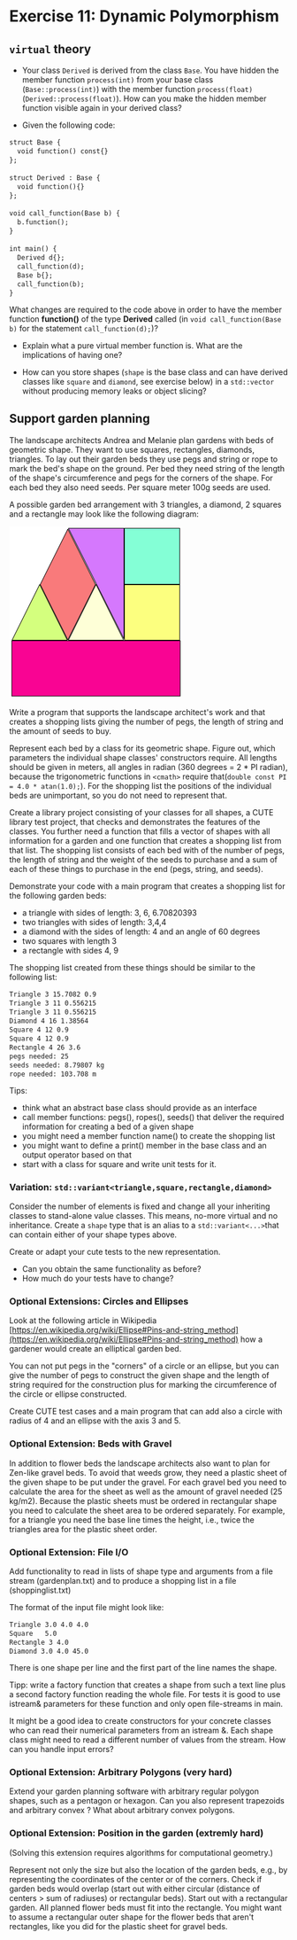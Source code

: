 # Exercise 11: Dynamic Polymorphism

## `virtual` theory

*  Your class `Derived` is derived from the class `Base`. You have hidden the member function `process(int)` from your base class (`Base::process(int)`) with the member function `process(float)` (`Derived::process(float)`). How can you make the hidden member function visible again in your derived class?

*  Given the following code:

```
struct Base {
  void function() const{}
};

struct Derived : Base {
  void function(){}
};

void call_function(Base b) {
  b.function();
}

int main() {
  Derived d{};
  call_function(d);
  Base b{};
  call_function(b);
}
```

What changes are required to the code above in order to have the member function **function()** of the type **Derived** called (in `void call_function(Base b)` for the statement `call_function(d);`)?

*  Explain what a pure virtual member function is. What are the implications of having one?

*  How can you store shapes (`shape` is the base class and can have derived classes like `square` and `diamond`, see exercise below) in a `std::vector` without producing memory leaks or object slicing?

## Support garden planning

The landscape architects Andrea and Melanie plan gardens with beds of geometric shape. They want to use squares, rectangles, diamonds, triangles. To lay out their garden beds they use pegs and string or rope to mark the bed's shape on the ground. Per bed they need string of the length of the shape's circumference and pegs for the corners of the shape. For each bed they also need seeds. Per square meter 100g seeds are used.

A possible garden bed arrangement with 3 triangles, a diamond, 2 squares and a rectangle may look like the following diagram:

![garden planning](https://github.com/PeterSommerlad/CPPCourseIntroduction/raw/main/exercises/gardenplanning.png)

Write a program that supports the landscape architect's work and that creates a shopping lists giving the number of pegs, the length of string and the amount of seeds to buy. 

Represent each bed by a class for its geometric shape. Figure out, which parameters the individual shape classes' constructors require. All lengths should be given in meters, all angles in radian (360 degrees = 2 * PI radian), because the trigonometric functions in `<cmath>` require that(`double const PI = 4.0 * atan(1.0);`). For the shopping list the positions of the individual beds are unimportant, so you do not need to represent that.

Create a library project consisting of your classes for all shapes, a CUTE library test project, that checks and demonstrates the features of the classes. You further need a function that fills a vector of shapes with all information for a garden and one function that creates a shopping list from that list. The shopping list consists of each bed with of the number of pegs, the length of string and the weight of the seeds to purchase and a sum of each of these things to purchase in the end (pegs, string, and seeds).

Demonstrate your code with a main program that creates a shopping list for the following garden beds:
*  a triangle with sides of length: 3, 6, 6.70820393
*  two triangles with sides of length: 3,4,4 
*  a diamond with the sides of length: 4 and an angle of 60 degrees
*  two squares with length 3
*  a rectangle with sides 4, 9

The shopping list created from these things should be similar to the following list:

```
Triangle 3 15.7082 0.9
Triangle 3 11 0.556215
Triangle 3 11 0.556215
Diamond 4 16 1.38564
Square 4 12 0.9
Square 4 12 0.9
Rectangle 4 26 3.6
pegs needed: 25
seeds needed: 8.79807 kg
rope needed: 103.708 m
```

Tips:
*  think what an abstract base class should provide as an interface
*  call member functions: pegs(), ropes(), seeds() that deliver the required information for creating a bed of a given shape
*  you might need a member function name() to create the shopping list
*  you might want to define a print() member in the base class and an output operator based on that
*  start with a class for square and write unit tests for it.

### Variation: `std::variant<triangle,square,rectangle,diamond>`

Consider the number of elements is fixed and change all your inheriting classes to stand-alone value classes. 
This means, no-more virtual and no inheritance. Create a `shape` type that is an alias to a `std::variant<...>`that can contain either of your shape types above.

Create or adapt your cute tests to the new representation. 

* Can you obtain the same functionality as before?
* How much do your tests have to change?

### Optional Extensions: Circles and Ellipses

Look at the following article in Wikipedia [https://en.wikipedia.org/wiki/Ellipse#Pins-and-string_method](https://en.wikipedia.org/wiki/Ellipse#Pins-and-string_method) how a gardener would create an elliptical garden bed.

You can not put pegs in the "corners" of a circle or an ellipse, but you can give the number of pegs to construct the given shape and the length of string required for the construction plus for marking the circumference of the circle or ellipse constructed.

Create CUTE test cases and a main program that can add also a circle with radius of 4 and an ellipse with the axis 3 and 5.


### Optional Extension: Beds with Gravel

In addition to flower beds the landscape architects also want to plan for Zen-like gravel beds. To avoid that weeds grow, they need a plastic sheet of the given shape to be put under the gravel. For each gravel bed you need to calculate the area for the sheet as well as the amount of gravel needed (25 kg/m2). Because the plastic sheets must be ordered in rectangular shape you need to calculate the sheet area to be ordered separately. For example, for a triangle you need the base line times the height, i.e., twice the triangles area for the plastic sheet order.


### Optional Extension: File I/O

Add functionality to read in lists of shape type and arguments from a file stream (gardenplan.txt) and to produce a shopping list in a file (shoppinglist.txt)

The format of the input file might look like:
```
Triangle 3.0 4.0 4.0
Square   5.0
Rectangle 3 4.0
Diamond 3.0 4.0 45.0
```
There is one shape per line and the first part of the line names the shape.

Tipp: write a factory function that creates a shape from such a text line plus a second factory function reading the whole file. For tests it is good to use istream& parameters for these function and only open file-streams in main.

It might be a good idea to create constructors for your concrete classes who can read their numerical parameters from an istream &.
Each shape class might need to read a different number of values from the stream. How can you handle input errors?
 
### Optional Extension: Arbitrary Polygons (very hard)

Extend your garden planning software with arbitrary regular polygon shapes, such as a pentagon or hexagon. Can you also represent trapezoids and arbitrary convex ?
What about arbitrary convex polygons.

### Optional Extension: Position in the garden (extremly hard)

(Solving this extension requires algorithms for computational geometry.)

Represent not only the size but also the location of the garden beds, e.g., by representing the coordinates of the center or of the corners. Check if garden beds would overlap (start out with either circular (distance of centers > sum of radiuses) or rectangular beds). Start out with a rectangular garden. All planned flower beds must fit into the rectangle. You might want to assume a rectangular outer shape for the flower beds that aren't rectangles, like you did for the plastic sheet for gravel beds. 
